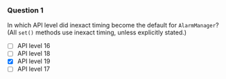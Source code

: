 ### Question 1
In which API level did inexact timing become the default for `AlarmManager`? (All `set()` methods use inexact timing, unless explicitly stated.)
- [ ] API level 16
- [ ] API level 18
- [x] API level 19
- [ ] API level 17
